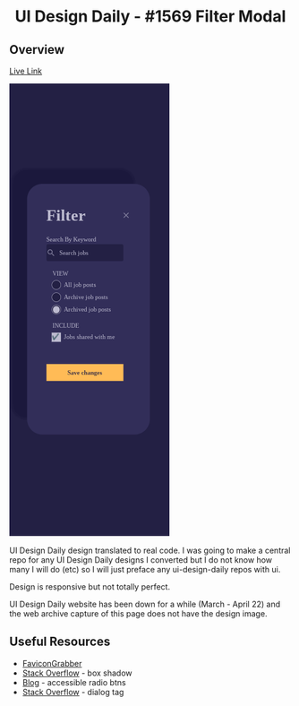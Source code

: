 <h1 align="center">UI Design Daily - #1569 Filter Modal</h1>

## Overview

[Live Link](https://jdegand.github.io/ui-filter-modal)

![](filter-modal-mobile.png)
  
UI Design Daily design translated to real code.  I was going to make a central repo for any UI Design Daily designs I converted but I do not know how many I will do (etc) so I will just preface any ui-design-daily repos with ui.   

Design is responsive but not totally perfect.  

UI Design Daily website has been down for a while (March - April 22) and the web archive capture of this page does not have the design image.  

## Useful Resources

- [FaviconGrabber](https://favicongrabber.com)
- [Stack Overflow](https://stackoverflow.com/questions/36018844/box-shadow-top-and-left-only)  - box shadow
- [Blog](https://www.a11ywithlindsey.com/blog/create-custom-keyboard-accessible-radio-buttons)  - accessible radio btns
- [Stack Overflow](https://stackoverflow.com/questions/3072597/semantically-accurate-html5-element-for-a-modal-dialog) - dialog tag
